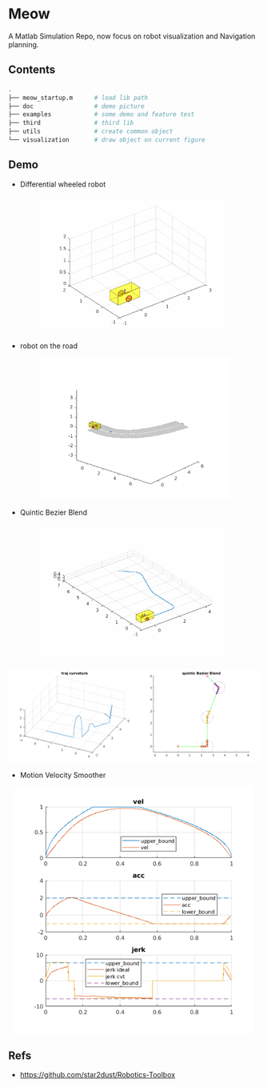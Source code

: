 # Meow
A Matlab Simulation Repo, now focus on robot visualization and Navigation planning.

## Contents

```sh
.
├── meow_startup.m      # load lib path
├── doc                 # demo picture
├── examples            # some demo and feature test
├── third               # third lib
├── utils               # create common object
└── visualization       # draw object on current figure
```

## Demo
- Differential wheeled robot

<p align="center">
    <img width="380" src="doc/demo_kinetic.gif">
</p>

- robot on the road

<p align="center">
    <img width="380" src="doc/robot_diff_demo.png">
</p>

- Quintic Bezier Blend

<p align="center">
    <img width="380" src="doc/demo_path_blend.gif">
</p>
<p align="center">
    <img width="750" src="doc/demo_path_blend_bezier.png">
</p>

- Motion Velocity Smoother
<p align="center">
    <img width="480" src="doc/demo_jerk_smooth.png">
</p>


## Refs
- https://github.com/star2dust/Robotics-Toolbox
